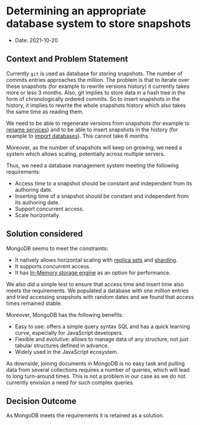 # Determining an appropriate database system to store snapshots

- Date: 2021-10-20

## Context and Problem Statement

Currently `git` is used as database for storing snapshots. The number of commits entries approaches the million.
The problem is that to iterate over these snapshots (for example to rewrite versions history) it currently takes more or less 3 months.
Also, git implies to store data in a hash tree in the form of chronologically ordered commits. So to insert snapshots in the history, it implies to rewrite the whole snapshots history which also takes the same time as reading them.

We need to be able to regenerate versions from snapshots (for example to [rename services](https://github.com/ambanum/OpenTermsArchive/issues/314)) and to be able to insert snapshots in the history (for example to [import databases](https://github.com/ambanum/OpenTermsArchive/pull/214)). This cannot take 6 months.

Moreover, as the number of snapshots will keep on growing, we need a system which allows scaling, potentially across multiple servers.

Thus, we need a database management system meeting the following requirements:

- Access time to a snapshot should be constant and independent from its authoring date.
- Inserting time of a snapshot should be constant and independent from its authoring date.
- Support concurrent access.
- Scale horizontally.

## Solution considered

MongoDB seems to meet the constraints:

- It natively allows horizontal scaling with [replica sets](https://docs.mongodb.com/manual/replication/) and [sharding](https://docs.mongodb.com/manual/sharding/).
- It supports concurrent access.
- It has [In-Memory storage engine](https://docs.mongodb.com/manual/core/inmemory/) as an option for performance.

We also did a simple test to ensure that access time and insert time also meets the requirements. We populated a database with one million entries and tried accessing snapshots with random dates and we found that access times remained stable.

Moreover, MongoDB has the following benefits:

- Easy to use: offers a simple query syntax SQL and has a quick learning curve, especially for JavaScript developers.
- Flexible and evolutive: allows to manage data of any structure, not just tabular structures defined in advance.
- Widely used in the JavaScript ecosystem.

As downside, joining documents in MongoDB is no easy task and pulling data from several collections requires a number of queries, which will lead to long turn-around times. This is not a problem in our case as we do not currently envision a need for such complex queries.

## Decision Outcome

As MongoDB meets the requirements it is retained as a solution.
